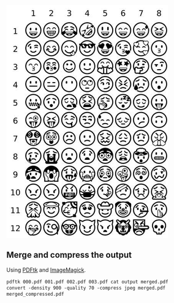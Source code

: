 

![](emoji-set.jpg)

## Merge and compress the output

Using [PDFtk](https://www.pdflabs.com/tools/pdftk-the-pdf-toolkit/) and [ImageMagick](https://imagemagick.org/index.php).

```console
pdftk 000.pdf 001.pdf 002.pdf 003.pdf cat output merged.pdf
convert -density 900 -quality 70 -compress jpeg merged.pdf merged_compressed.pdf
```